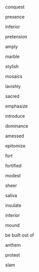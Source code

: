 conquest

presence

inferior

pretension

amply

marble

stylish

mosaics

lavishly

sacred

emphasize

introduce

dominance

amessed

epitomize

fort

fortified

modest

sheer

saliva

insulate

interior

mound

be built out of

anthem

protest

slam
